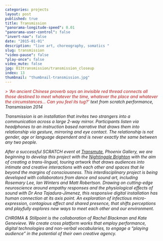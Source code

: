 ```yaml
---
categories: projects
layout: post
published: true
title: Transmission
"panorama-longitude-speed": 0.01
"panorama-user-control": false
"invert-nav": false
date: "2015-01-01"
description: "live art, choreography, somatics "
slug: transmission
"video-pause": false
"play-once": false
video_mute: false
jpg: 013transmission/transmission_closeup
index: 13
thumbnail: "thumbnail-transmission.jpg"
---
```




<i> <i style="color:#c01616"> > ‘An ancient Chinese proverb says an invisible red thread connects all those destined to meet whatever the time, whatever the place and whatever the circumstances...
Can you feel its tug?’</i>
<i>text from scratch performance, Transmission 2014 </i>

Transmission is an installation that invites two strangers into a communication across a large 2-way mirror. Participants listen via headphones to an instruction based narrative that draws them into relationship via gesture, mirroring and eye contact. The relationship is not gender, age or language dependent and is never exactly the same between any two people. 

After a successful SCRATCH event at [Transmute](http://brightondigitalfestival.co.uk/event/transmute-at-phoenix-artsTransmute), Phoenix Gallery, we are beginning to develop this project with the [Nightingale Brighton](http://www.nightingaletheatre.co.uk/) with the aim of creating a trans-lingual, touring artwork that draws audiences into intimate and creative interactions with each other and spaces that lie beyond the margins of consciousness. This interdisciplinary project is being developed with collaborators from dance and sound art, including Rosemary Lee, Ian Winters and Matt Robertson. Drawing on cutting-edge neuroscience around empathy responses and the physiological effects of sound with Dr Ana Tajadura-Jimenez, this responsive digital installation has human connection at its axis point. An exploration of infectious micro-expression, contagious affect and shared presence, that shifts perceptions and playfully explores new ways to meet each other and our environment. 

<span class="chroma">CHRΘMA<span> &amp; Stillpoint is the collaboration of Rachel Blackman and Kate Genevieve. We create cross platform works that employ performance, digital technologies and non-verbal vocabularies, to engage a “playing audience” in the potential of their own creative agency.

